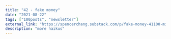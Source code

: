 ```yaml
---
title: "42 - fake money"
date: "2021-08-22"
tags: ["100posts", "newsletter"]
external_link: "https://spencerchang.substack.com/p/fake-money-41100-mini-"
description: "more haikus"
---
```


